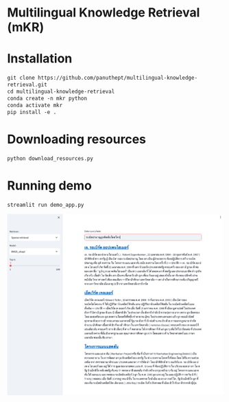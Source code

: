 # Multilingual Knowledge Retrieval (mKR)

# Installation
```
git clone https://github.com/panuthept/multilingual-knowledge-retrieval.git
cd multilingual-knowledge-retrieval
conda create -n mkr python
conda activate mkr
pip install -e .
```

# Downloading resources
```
python download_resources.py
```

# Running demo
```
streamlit run demo_app.py
```
![](/demo_result.png)